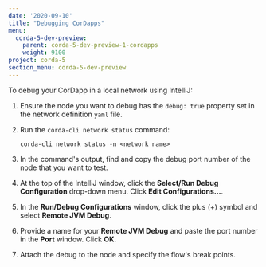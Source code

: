 ```yaml
---
date: '2020-09-10'
title: "Debugging CorDapps"
menu:
  corda-5-dev-preview:
    parent: corda-5-dev-preview-1-cordapps
    weight: 9100
project: corda-5
section_menu: corda-5-dev-preview
---
```


To debug your CorDapp in a local network using IntelliJ:

1. Ensure the node you want to debug has the `debug: true` property set in the network definition `yaml` file.

2. Run the `corda-cli network status` command:

   `corda-cli network status -n <network name>`

3. In the command's output, find and copy the debug port number of the node that you want to test.

4. At the top of the IntelliJ window, click the **Select/Run Debug Configuration** drop-down menu. Click **Edit Configurations...**.

5. In the **Run/Debug Configurations** window, click the plus (+) symbol and select **Remote JVM Debug**.

6. Provide a name for your **Remote JVM Debug** and paste the port number in the **Port** window. Click **OK**.

7. Attach the debug to the node and specify the flow's break points.
